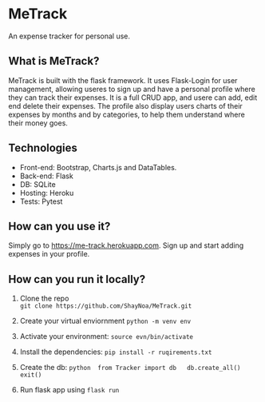 
# MeTrack

An expense tracker for personal use. 

## What is MeTrack?
MeTrack is built with the flask framework. It uses Flask-Login for user management, allowing useres to sign
up and have a personal profile where they can track their expenses. It is a full CRUD app, and usere
can add, edit end delete their expenses. The profile also display users charts of their 
expenses by months and by categories, to help them understand where their money goes.

## Technologies
* Front-end: Bootstrap, Charts.js and DataTables.
* Back-end: Flask
* DB: SQLite
* Hosting: Heroku
* Tests: Pytest

## How can you use it?
 Simply go to https://me-track.herokuapp.com. Sign up and start
 adding expenses in your profile.

 ## How can you run it locally?
 1. Clone the repo  
`git clone https://github.com/ShayNoa/MeTrack.git`

2. Create your virtual enviornment 
 `python -m venv env`

 3. Activate your environment:
 `source evn/bin/activate`

 4. Install the dependencies:
 `pip install -r ruqirements.txt`

 5. Create the db:
 `python 
 from Tracker import db  
 db.create_all()  
 exit()`

6. Run flask app using `flask run`





 
